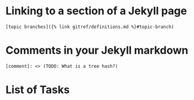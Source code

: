 # Linking to a section of a Jekyll page

`[topic branches]({% link gitref/definitions.md %}#topic-branch)`

# Comments in your Jekyll markdown

`[comment]: <> (TODO: What is a tree hash?)`

# List of Tasks

